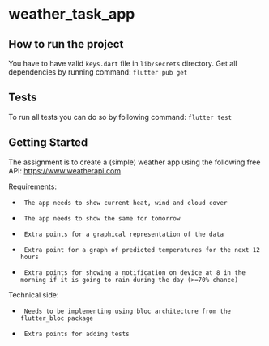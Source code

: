 # weather_task_app

## How to run the project

You have to have valid `keys.dart` file in `lib/secrets` directory.
Get all dependencies by running command:
`flutter pub get`

## Tests
To run all tests you can do so by following command:
`flutter test`

## Getting Started

The assignment is to create a (simple) weather app using the following free API: https://www.weatherapi.com

Requirements:
*      The app needs to show current heat, wind and cloud cover
*      The app needs to show the same for tomorrow
*      Extra points for a graphical representation of the data
*      Extra point for a graph of predicted temperatures for the next 12 hours
*      Extra points for showing a notification on device at 8 in the morning if it is going to rain during the day (>=70% chance)
Technical side:
*      Needs to be implementing using bloc architecture from the flutter_bloc package
*      Extra points for adding tests
